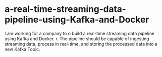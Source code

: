 # a-real-time-streaming-data-pipeline-using-Kafka-and-Docker
I am working for a company to o build a real-time streaming data pipeline using Kafka and Docker.  r. The pipeline should be capable of ingesting streaming data, process in real-time, and storing the processed data into a new Kafka Topic.
